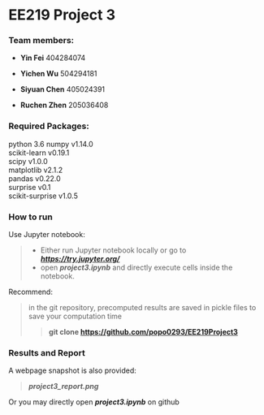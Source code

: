 # EE219 Project 3

### Team members:
* **Yin Fei** 404284074

* **Yichen Wu** 504294181

* **Siyuan Chen** 405024391

* **Ruchen Zhen** 205036408

### Required Packages:
python 3.6
numpy v1.14.0  
scikit-learn v0.19.1  
scipy v1.0.0  
matplotlib v2.1.2  
pandas v0.22.0   
surprise v0.1  
scikit-surprise v1.0.5

### How to run
Use Jupyter notebook: 
> * Either run Jupyter notebook locally or go to __*https://try.jupyter.org/*__
> * open ***project3.ipynb*** and directly execute cells inside the notebook.

Recommend:
>  in the git repository, precomputed results are saved in pickle files to save your computation time
> > **git clone https://github.com/popo0293/EE219Project3**


### Results and Report
A webpage snapshot is also provided:
> ***project3_report.png***

Or you may directly open ***project3.ipynb*** on github

